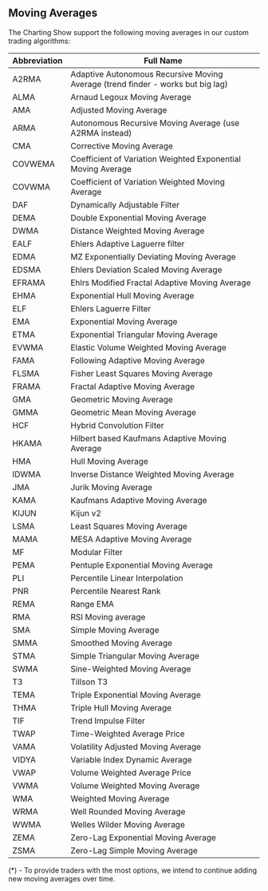 ## Moving Averages

The Charting Show support the following moving averages in our custom trading algorithms:

| Abbreviation | Full Name                                                                       |
| ------------ | ------------------------------------------------------------------------------- |
| A2RMA        | Adaptive Autonomous Recursive Moving Average (trend finder - works but big lag) |
| ALMA         | Arnaud Legoux Moving Average                                                    |
| AMA          | Adjusted Moving Average                                                         |
| ARMA         | Autonomous Recursive Moving Average (use A2RMA instead)                         |
| CMA          | Corrective Moving Average                                                       |
| COVWEMA      | Coefficient of Variation Weighted Exponential Moving Average                    |
| COVWMA       | Coefficient of Variation Weighted Moving Average                                |
| DAF          | Dynamically Adjustable Filter                                                   |
| DEMA         | Double Exponential Moving Average                                               |
| DWMA         | Distance Weighted Moving Average                                                |
| EALF         | Ehlers Adaptive Laguerre filter                                                 |
| EDMA         | MZ Exponentially Deviating Moving Average                                       |
| EDSMA        | Ehlers Deviation Scaled Moving Average                                          |
| EFRAMA       | Ehlrs Modified Fractal Adaptive Moving Average                                  |
| EHMA         | Exponential Hull Moving Average                                                 |
| ELF          | Ehlers Laguerre Filter                                                          |
| EMA          | Exponential Moving Average                                                      |
| ETMA         | Exponential Triangular Moving Average                                           |
| EVWMA        | Elastic Volume Weighted Moving Average                                          |
| FAMA         | Following Adaptive Moving Average                                               |
| FLSMA        | Fisher Least Squares Moving Average                                             |
| FRAMA        | Fractal Adaptive Moving Average                                                 |
| GMA          | Geometric Moving Average                                                        |
| GMMA         | Geometric Mean Moving Average                                                   |
| HCF          | Hybrid Convolution Filter                                                       |
| HKAMA        | Hilbert based Kaufmans Adaptive Moving Average                                  |
| HMA          | Hull Moving Average                                                             |
| IDWMA        | Inverse Distance Weighted Moving Average                                        |
| JMA          | Jurik Moving Average                                                            |
| KAMA         | Kaufmans Adaptive Moving Average                                                |
| KIJUN        | Kijun v2                                                                        |
| LSMA         | Least Squares Moving Average                                                    |
| MAMA         | MESA Adaptive Moving Average                                                    |
| MF           | Modular Filter                                                                  |
| PEMA         | Pentuple Exponential Moving Average                                             |
| PLI          | Percentile Linear Interpolation                                                 |
| PNR          | Percentile Nearest Rank                                                         |
| REMA         | Range EMA                                                                       |
| RMA          | RSI Moving average                                                              |
| SMA          | Simple Moving Average                                                           |
| SMMA         | Smoothed Moving Average                                                         |
| STMA         | Simple Triangular Moving Average                                                |
| SWMA         | Sine-Weighted Moving Average                                                    |
| T3           | Tillson T3                                                                      |
| TEMA         | Triple Exponential Moving Average                                               |
| THMA         | Triple Hull Moving Average                                                      |
| TIF          | Trend Impulse Filter                                                            |
| TWAP         | Time-Weighted Average Price                                                     |
| VAMA         | Volatility Adjusted Moving Average                                              |
| VIDYA        | Variable Index Dynamic Average                                                  |
| VWAP         | Volume Weighted Average Price                                                   |
| VWMA         | Volume Weighted Moving Average                                                  |
| WMA          | Weighted Moving Average                                                         |
| WRMA         | Well Rounded Moving Average                                                     |
| WWMA         | Welles Wilder Moving Average                                                    |
| ZEMA         | Zero-Lag Exponential Moving Average                                             |
| ZSMA         | Zero-Lag Simple Moving Average                                                  |

(\*) - To provide traders with the most options, we intend to continue adding new moving averages over time.
